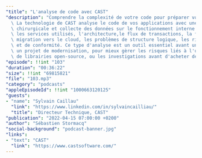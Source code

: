 ```yaml
---
"title": "L'analyse de code avec CAST"
"description": "Comprendre la complexité de votre code pour préparer vos migrations:\
  \ La technologie de CAST analyse le code de vos applications avec une précision\
  \ chirurgicale et collecte des données sur le fonctionnement interne de vos applications,\
  \ les services utilisés, l'architecture,le flux de transactions, la facilité de\
  \ migration vers le cloud, les problèmes de structure logique, les risques de sécurité\
  \ et de conformité. Ce type d'analyse est un outil essentiel avant une migration,\
  \ un projet de modernisation, pour mieux gèrer les risques liés à l'utilisation\
  \ de librairies open-source, ou les investigations avant d'acheter des assets."
"episode": !!int "103"
"duration": "00:36:22"
"size": !!int "69815821"
"file": "103.mp3"
"category": "podcasts"
"appleEpisodeId": !!int "1000663120125"
"guests":
- "name": "Sylvain Caillau"
  "link": "https://www.linkedin.com/in/sylvaincailliau/"
  "title": "Directeur Technique, CAST"
"publication": "2022-04-15 07:00:00 +0200"
"author": "Sébastien Stormacq"
"social-background": "podcast-banner.jpg"
"links":
- "text": "CAST"
  "link": "https://www.castsoftware.com/"
---
```

